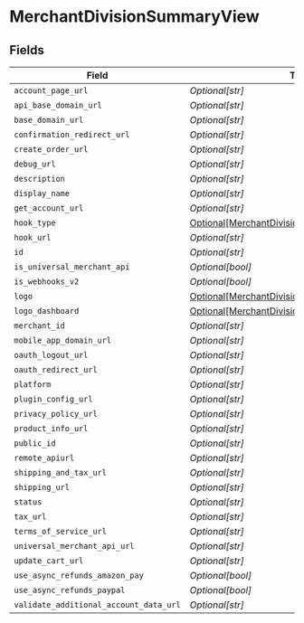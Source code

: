 # MerchantDivisionSummaryView


## Fields

| Field                                                                                                       | Type                                                                                                        | Required                                                                                                    | Description                                                                                                 |
| ----------------------------------------------------------------------------------------------------------- | ----------------------------------------------------------------------------------------------------------- | ----------------------------------------------------------------------------------------------------------- | ----------------------------------------------------------------------------------------------------------- |
| `account_page_url`                                                                                          | *Optional[str]*                                                                                             | :heavy_minus_sign:                                                                                          | N/A                                                                                                         |
| `api_base_domain_url`                                                                                       | *Optional[str]*                                                                                             | :heavy_minus_sign:                                                                                          | N/A                                                                                                         |
| `base_domain_url`                                                                                           | *Optional[str]*                                                                                             | :heavy_minus_sign:                                                                                          | N/A                                                                                                         |
| `confirmation_redirect_url`                                                                                 | *Optional[str]*                                                                                             | :heavy_minus_sign:                                                                                          | N/A                                                                                                         |
| `create_order_url`                                                                                          | *Optional[str]*                                                                                             | :heavy_minus_sign:                                                                                          | N/A                                                                                                         |
| `debug_url`                                                                                                 | *Optional[str]*                                                                                             | :heavy_minus_sign:                                                                                          | N/A                                                                                                         |
| `description`                                                                                               | *Optional[str]*                                                                                             | :heavy_minus_sign:                                                                                          | N/A                                                                                                         |
| `display_name`                                                                                              | *Optional[str]*                                                                                             | :heavy_minus_sign:                                                                                          | N/A                                                                                                         |
| `get_account_url`                                                                                           | *Optional[str]*                                                                                             | :heavy_minus_sign:                                                                                          | N/A                                                                                                         |
| `hook_type`                                                                                                 | [Optional[MerchantDivisionSummaryViewHookType]](../../models/shared/merchantdivisionsummaryviewhooktype.md) | :heavy_minus_sign:                                                                                          | N/A                                                                                                         |
| `hook_url`                                                                                                  | *Optional[str]*                                                                                             | :heavy_minus_sign:                                                                                          | N/A                                                                                                         |
| `id`                                                                                                        | *Optional[str]*                                                                                             | :heavy_minus_sign:                                                                                          | N/A                                                                                                         |
| `is_universal_merchant_api`                                                                                 | *Optional[bool]*                                                                                            | :heavy_minus_sign:                                                                                          | N/A                                                                                                         |
| `is_webhooks_v2`                                                                                            | *Optional[bool]*                                                                                            | :heavy_minus_sign:                                                                                          | N/A                                                                                                         |
| `logo`                                                                                                      | [Optional[MerchantDivisionLogoView]](../../models/shared/merchantdivisionlogoview.md)                       | :heavy_minus_sign:                                                                                          | N/A                                                                                                         |
| `logo_dashboard`                                                                                            | [Optional[MerchantDivisionLogoView]](../../models/shared/merchantdivisionlogoview.md)                       | :heavy_minus_sign:                                                                                          | N/A                                                                                                         |
| `merchant_id`                                                                                               | *Optional[str]*                                                                                             | :heavy_minus_sign:                                                                                          | N/A                                                                                                         |
| `mobile_app_domain_url`                                                                                     | *Optional[str]*                                                                                             | :heavy_minus_sign:                                                                                          | N/A                                                                                                         |
| `oauth_logout_url`                                                                                          | *Optional[str]*                                                                                             | :heavy_minus_sign:                                                                                          | N/A                                                                                                         |
| `oauth_redirect_url`                                                                                        | *Optional[str]*                                                                                             | :heavy_minus_sign:                                                                                          | N/A                                                                                                         |
| `platform`                                                                                                  | *Optional[str]*                                                                                             | :heavy_minus_sign:                                                                                          | N/A                                                                                                         |
| `plugin_config_url`                                                                                         | *Optional[str]*                                                                                             | :heavy_minus_sign:                                                                                          | N/A                                                                                                         |
| `privacy_policy_url`                                                                                        | *Optional[str]*                                                                                             | :heavy_minus_sign:                                                                                          | N/A                                                                                                         |
| `product_info_url`                                                                                          | *Optional[str]*                                                                                             | :heavy_minus_sign:                                                                                          | N/A                                                                                                         |
| `public_id`                                                                                                 | *Optional[str]*                                                                                             | :heavy_minus_sign:                                                                                          | N/A                                                                                                         |
| `remote_apiurl`                                                                                             | *Optional[str]*                                                                                             | :heavy_minus_sign:                                                                                          | N/A                                                                                                         |
| `shipping_and_tax_url`                                                                                      | *Optional[str]*                                                                                             | :heavy_minus_sign:                                                                                          | N/A                                                                                                         |
| `shipping_url`                                                                                              | *Optional[str]*                                                                                             | :heavy_minus_sign:                                                                                          | N/A                                                                                                         |
| `status`                                                                                                    | *Optional[str]*                                                                                             | :heavy_minus_sign:                                                                                          | N/A                                                                                                         |
| `tax_url`                                                                                                   | *Optional[str]*                                                                                             | :heavy_minus_sign:                                                                                          | N/A                                                                                                         |
| `terms_of_service_url`                                                                                      | *Optional[str]*                                                                                             | :heavy_minus_sign:                                                                                          | N/A                                                                                                         |
| `universal_merchant_api_url`                                                                                | *Optional[str]*                                                                                             | :heavy_minus_sign:                                                                                          | N/A                                                                                                         |
| `update_cart_url`                                                                                           | *Optional[str]*                                                                                             | :heavy_minus_sign:                                                                                          | N/A                                                                                                         |
| `use_async_refunds_amazon_pay`                                                                              | *Optional[bool]*                                                                                            | :heavy_minus_sign:                                                                                          | N/A                                                                                                         |
| `use_async_refunds_paypal`                                                                                  | *Optional[bool]*                                                                                            | :heavy_minus_sign:                                                                                          | N/A                                                                                                         |
| `validate_additional_account_data_url`                                                                      | *Optional[str]*                                                                                             | :heavy_minus_sign:                                                                                          | N/A                                                                                                         |